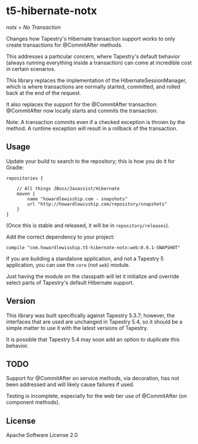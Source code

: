 # t5-hibernate-notx

_notx = No Transaction_

Changes how Tapestry's Hibernate transaction support works to only create transactions for @CommitAfter methods.

This addresses a particular concern, where Tapestry's default behavior (always running everything inside a transaction)
can come at incredible cost in certain scenarios.

This library replaces the implementation of the HibernateSessionManager, which is where transactions are normally
started, committed, and rolled back at the end of the request.

It also replaces the support for the @CommitAfter transaction: @CommitAfter now locally 
starts and commits the transaction.

Note: A transaction commits even if a checked exception is thrown by the method.  A runtime exception will result
in a rollback of the transaction.

## Usage

Update your build to search to the repository; this is how you do it for Gradle:


    repositories {

        // All things JBoss/Javassist/Hibernate
        maven {
            name "howardlewisship.com - snapshots"
            url "http://howardlewisship.com/repository/snapshots"
        }
    }

(Once this is stable and released, it will be in `repository/releases`).

Add the correct dependency to your project:

    compile "com.howardlewisship.t5-hibernate-notx:web:0.0.1-SNAPSHOT"

    
If you are building a standalone application, and not a Tapestry 5 application, you can use the `core` (not `web`)
module.

Just having the module on the classpath will let it initialize and override select parts of Tapestry's default 
Hibernate support.

## Version

This library was built specifically against Tapestry 5.3.7; however, the interfaces that are used are unchanged in
Tapestry 5.4, so it should be a simple matter to use it with the latest versions of Tapestry.

It is possible that Tapestry 5.4 may soon add an option to duplicate this behavior.

## TODO

Support for @CommitAfter on service methods, via decoration, has not been addressed and will likely cause failures
if used.

Testing is incomplete, especially for the web tier use of @CommitAfter (on component methods).

## License

Apache Software License 2.0
